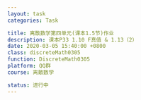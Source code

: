 ```yaml
---
layout: task
categories: Task

title: 离散数学第四单元(课本1.5节)作业
description: 课本P33 1.10 F真值 & 1.13（2）
date: 2020-03-05 15:40:00 +0800
class: discreteMath0305
function: DiscreteMath0305
platform: QQ群
course: 离散数学

status: 进行中
---
```


